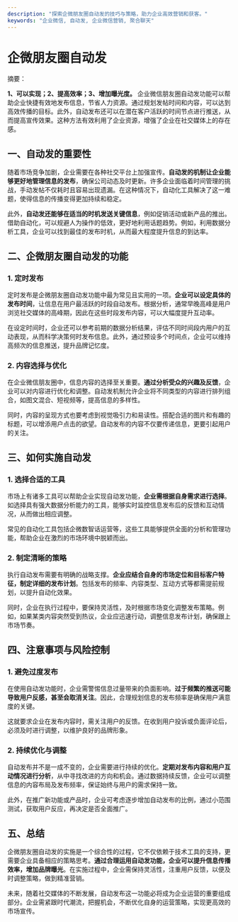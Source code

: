 ```yaml
---
description: "探索企微朋友圈自动发的技巧与策略，助力企业高效营销和获客。"
keywords: "企业微信, 自动发, 企业微信营销, 聚合聊天"
---
```

# 企微朋友圈自动发

摘要：

**1、可以实现；2、提高效率；3、增加曝光度。** 企业微信朋友圈自动发功能可以帮助企业快捷有效地发布信息，节省人力资源。通过规划发帖时间和内容，可以达到高效传播的目标。此外，自动发布还可以在潜在客户活跃的时间节点进行推送，从而提高宣传效果。这种方法有效利用了企业资源，增强了企业在社交媒体上的存在感。

## 一、自动发的重要性

随着市场竞争加剧，企业需要在各种社交平台上加强宣传。**自动发的机制让企业能够更好地管理信息的发布**，确保公司动态及时更新。许多企业面临着时间管理的挑战，手动发帖不仅耗时且容易出现遗漏。在这种情况下，自动化工具解决了这一难题，使得信息的传播变得更加持续和稳定。

此外，**自动发还能够在适当的时机发送关键信息**，例如促销活动或新产品的推出。借助自动化，可以规避人为操作的低效，更好地利用话题趋势。例如，利用数据分析工具，企业可以找到最佳的发布时机，从而最大程度提升信息的到达率。

## 二、企微朋友圈自动发的功能

### 1. 定时发布

定时发布是企微朋友圈自动发功能中最为常见且实用的一项。**企业可以设定具体的发布时间**，让信息在用户最活跃的时段自动发布。根据分析，通常早晚高峰是用户浏览社交媒体的高峰期，因此在这些时段发布内容，可以大幅度提升互动率。

在设定时间时，企业还可以参考前期的数据分析结果，评估不同时间段内用户的互动表现，从而科学决策何时发布信息。此外，通过预设多个时间点，企业可以维持高频次的信息推送，提升品牌记忆度。

### 2. 内容选择与优化

在企业微信朋友圈中，信息内容的选择至关重要。**通过分析受众的兴趣及反馈**，企业可以对内容进行优化和调整。自动发机制允许企业将不同类型的内容进行排列组合，如图文混合、短视频等，提高信息的多样性。

同时，内容的呈现方式也要考虑到视觉吸引力和易读性。搭配合适的图片和有趣的标题，可以增添用户点击的欲望。自动发布的内容不仅要传递信息，更要引起用户的关注。

## 三、如何实施自动发

### 1. 选择合适的工具

市场上有诸多工具可以帮助企业实现自动发功能，**企业需根据自身需求进行选择**。如选择具有强大数据分析能力的工具，能够实时监控信息发布后的反馈和互动情况，从而做出相应调整。

常见的自动化工具包括企微数智话运营等，这些工具能够提供全面的分析和管理功能，帮助企业在激烈的市场环境中脱颖而出。

### 2. 制定清晰的策略

执行自动发布需要有明确的战略支撑。**企业应结合自身的市场定位和目标客户特征，制定详细的发布计划**。包括发布的频率、内容类型、互动方式等都需提前规划，以提升自动化效果。

同时，企业在执行过程中，要保持灵活性，及时根据市场变化调整发布策略。例如，如果某类内容突然受到热议，企业应迅速行动，调整信息发布计划，确保跟上市场节奏。

## 四、注意事项与风险控制

### 1. 避免过度发布

在使用自动发功能时，企业需警惕信息过量带来的负面影响。**过于频繁的推送可能导致用户反感，甚至会取消关注**。因此，合理规划信息的发布频率是确保用户满意度的关键。

这就要求企业在发布内容时，需关注用户的反馈。在收到用户投诉或负面评论后，必须及时进行调整，以维护良好的品牌形象。

### 2. 持续优化与调整

自动发布并不是一成不变的，企业需要进行持续的优化。**定期对发布内容和用户互动情况进行分析**，从中寻找改进的方向和机会。通过数据持续反馈，企业可以调整信息的内容布局及发布频率，保证始终与用户的需求保持一致。

此外，在推广新功能或产品时，企业可考虑逐步增加自动发布的比例，通过小范围测试，获取用户反应，再决定是否全面推广。

## 五、总结

企微朋友圈自动发的实施是一个综合性的过程，它不仅依赖于技术工具的支持，更需要企业具备相应的策略思考。**通过合理运用自动发功能，企业可以提升信息传播效率，增加品牌曝光**。在实施过程中，企业需保持灵活性，注重用户反馈，以便及时调整策略，做到精准营销。

未来，随着社交媒体的不断发展，自动发布这一功能必将成为企业运营的重要组成部分。企业需紧跟时代潮流，把握机会，不断优化自身的运营策略，实现更高效的市场宣传。
